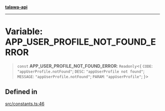 [**talawa-api**](../../README.md)

***

# Variable: APP\_USER\_PROFILE\_NOT\_FOUND\_ERROR

> `const` **APP\_USER\_PROFILE\_NOT\_FOUND\_ERROR**: `Readonly`\<\{ `CODE`: `"appUserProfile.notFound"`; `DESC`: `"appUserProfile not found"`; `MESSAGE`: `"appUserProfile.notFound"`; `PARAM`: `"appUserProfile"`; \}\>

## Defined in

[src/constants.ts:46](https://github.com/Suyash878/talawa-api/blob/e4413cec641a837926071678fed3c7f67234e31e/src/constants.ts#L46)
